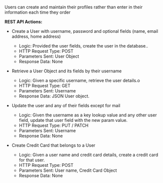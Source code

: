 Users can create and maintain their profiles rather than enter in
their information each time they order

**REST API Actions:**

- Create a User with username, password and optional fields (name, email address, home address)

  - Logic: Provided the user fields, create the user in the database..
  - HTTP Request Type: POST
  - Parameters Sent: User Object
  - Response Data: None

- Retrieve a User Object and its fields by their username

  - Logic: Given a specific username, retrieve the user details.o
  - HTTP Request Type: GET
  - Parameters Sent: Username
  - Response Data: JSON User object.

- Update the user and any of their fields except for mail

  - Logic: Given the username as a key lookup value and any other user field, update that user field with the new param value.
  - HTTP Request Type: PUT / PATCH
  - Parameters Sent: Username
  - Response Data: None

- Create Credit Card that belongs to a User
  - Logic: Given a user name and credit card details, create a credit card for that user.
  - HTTP Request Type: POST
  - Parameters Sent: User name, Credit Card Object
  - Response Data: None
